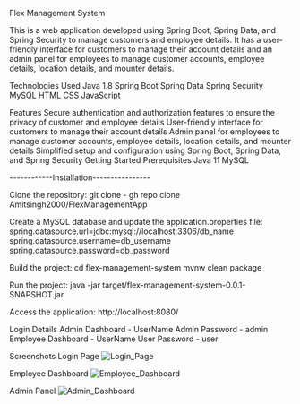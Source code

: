 Flex Management System

This is a web application developed using Spring Boot, Spring Data, and Spring Security to manage customers and employee details. It has a user-friendly interface for customers to manage their account details and an admin panel for employees to manage customer accounts, employee details, location details, and mounter details.

Technologies Used
Java 1.8
Spring Boot
Spring Data
Spring Security
MySQL
HTML
CSS
JavaScript

Features
Secure authentication and authorization features to ensure the privacy of customer and employee details
User-friendly interface for customers to manage their account details
Admin panel for employees to manage customer accounts, employee details, location details, and mounter details
Simplified setup and configuration using Spring Boot, Spring Data, and Spring Security
Getting Started
Prerequisites
Java 11
MySQL

------------Installation----------------

Clone the repository:
git clone - gh repo clone Amitsingh2000/FlexManagementApp

Create a MySQL database and update the application.properties file:
spring.datasource.url=jdbc:mysql://localhost:3306/db_name
spring.datasource.username=db_username
spring.datasource.password=db_password

Build the project:
cd flex-management-system
mvnw clean package

Run the project:
java -jar target/flex-management-system-0.0.1-SNAPSHOT.jar

Access the application:
http://localhost:8080/

Login Details 
 Admin Dashboard - UserName Admin Password - admin
 Employee Dashboard - UserName User Password - user

Screenshots
Login Page
![Login_Page](https://user-images.githubusercontent.com/96221336/232455423-793ae2f3-4d6d-4b1c-816d-5a2f67d446fe.png)


Employee Dashboard
![Employee_Dashboard](https://user-images.githubusercontent.com/96221336/232455294-3d6a06cc-cf3d-4218-91bb-7a255fbfdb63.png)

Admin Panel
![Admin_Dashboard](https://user-images.githubusercontent.com/96221336/232455487-da809f61-d6d9-49e0-b797-fc41b9dcdfa8.png)






